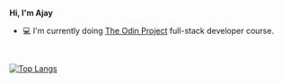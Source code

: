 **Hi, I'm Ajay**
- :computer: I'm currently doing [The Odin Project](https://www.theodinproject.com) full-stack developer course.
<br/>

[![Top Langs](https://github-readme-stats.vercel.app/api/top-langs/?username=ajayfoo&count_private=true&show_icons=true&theme=tokyonight&hide_border=true)](https://github.com/anuraghazra/github-readme-stats)
